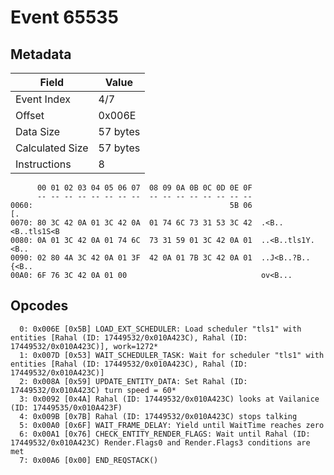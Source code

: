# Event 65535

## Metadata

| Field           | Value    |
|-----------------|----------|
| Event Index     | 4/7      |
| Offset          | 0x006E   |
| Data Size       | 57 bytes |
| Calculated Size | 57 bytes |
| Instructions    | 8        |

```
      00 01 02 03 04 05 06 07  08 09 0A 0B 0C 0D 0E 0F
      -- -- -- -- -- -- -- --  -- -- -- -- -- -- -- --
0060:                                            5B 06                [.
0070: 80 3C 42 0A 01 3C 42 0A  01 74 6C 73 31 53 3C 42  .<B..<B..tls1S<B
0080: 0A 01 3C 42 0A 01 74 6C  73 31 59 01 3C 42 0A 01  ..<B..tls1Y.<B..
0090: 02 80 4A 3C 42 0A 01 3F  42 0A 01 7B 3C 42 0A 01  ..J<B..?B..{<B..
00A0: 6F 76 3C 42 0A 01 00                              ov<B...         
```

## Opcodes

```
  0: 0x006E [0x5B] LOAD_EXT_SCHEDULER: Load scheduler "tls1" with entities [Rahal (ID: 17449532/0x010A423C), Rahal (ID: 17449532/0x010A423C)], work=1272*
  1: 0x007D [0x53] WAIT_SCHEDULER_TASK: Wait for scheduler "tls1" with entities [Rahal (ID: 17449532/0x010A423C), Rahal (ID: 17449532/0x010A423C)]
  2: 0x008A [0x59] UPDATE_ENTITY_DATA: Set Rahal (ID: 17449532/0x010A423C) turn speed = 60*
  3: 0x0092 [0x4A] Rahal (ID: 17449532/0x010A423C) looks at Vailanice (ID: 17449535/0x010A423F)
  4: 0x009B [0x7B] Rahal (ID: 17449532/0x010A423C) stops talking
  5: 0x00A0 [0x6F] WAIT_FRAME_DELAY: Yield until WaitTime reaches zero
  6: 0x00A1 [0x76] CHECK_ENTITY_RENDER_FLAGS: Wait until Rahal (ID: 17449532/0x010A423C) Render.Flags0 and Render.Flags3 conditions are met
  7: 0x00A6 [0x00] END_REQSTACK()
```
